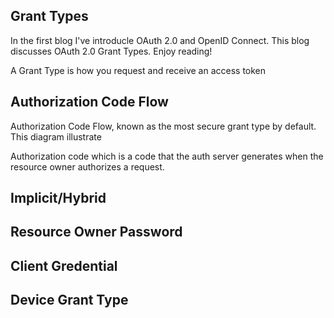 ## Grant Types

In the first blog I've introducle OAuth 2.0 and OpenID Connect. This blog discusses OAuth 2.0 Grant Types. Enjoy reading!

A Grant Type is how you request and receive an access token



## Authorization Code Flow

Authorization Code Flow, known as the most secure grant type by default. This diagram illustrate 

Authorization code which is a code that the auth server generates when the resource owner authorizes a request.

## Implicit/Hybrid

## Resource Owner Password

## Client Gredential

## Device Grant Type

